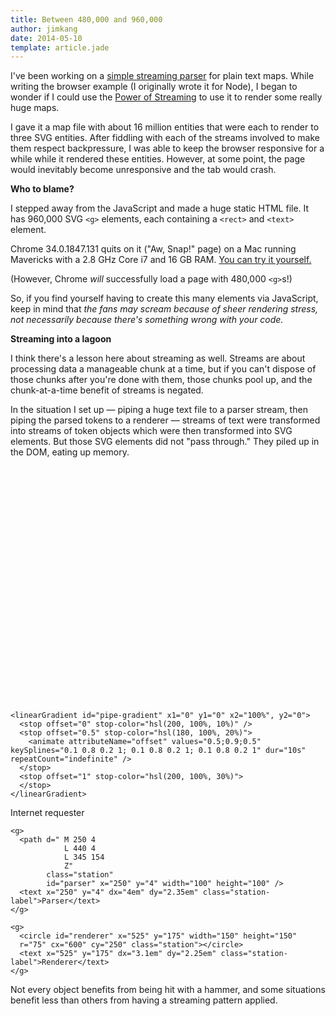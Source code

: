 ```yaml
---
title: Between 480,000 and 960,000
author: jimkang
date: 2014-05-10
template: article.jade
---
```


<style>
  .tagbox {
    font-size: 32px;
  }

  .pipe {
    fill: hsla(0, 100%, 0%, 0.0);
    stroke-width: 1;
    stroke: #888;
  }
</style>

I've been working on a [simple streaming parser](https://github.com/jimkang/roguemap-parse-stream) for plain text maps. While writing the browser example (I originally wrote it for Node), I began to wonder if I could use the [Power of Streaming](https://github.com/substack/stream-handbook) to use it to render some really huge maps.

<span class="more"></span>
I gave it a map file with about 16 million entities that were each to render to three SVG entities. After fiddling with each of the streams involved to make them respect backpressure, I was able to keep the browser responsive for a while while it rendered these entities. However, at some point, the page would inevitably become unresponsive and the tab would crash.

**Who to blame?**

I stepped away from the JavaScript and made a huge static HTML file. It has 960,000 SVG `<g>` elements, each containing a `<rect>` and `<text>` element.

Chrome 34.0.1847.131 quits on it ("Aw, Snap!" page) on a Mac running Mavericks with a 2.8 GHz Core i7 and 16 GB RAM. [You can try it yourself.](https://dl.dropboxusercontent.com/u/263768/lotsofelements.html)

(However, Chrome *will* successfully load a page with 480,000 `<g>`s!)

So, if you find yourself having to create this many elements via JavaScript, keep in mind that *the fans may scream because of sheer rendering stress, not necessarily because there's something wrong with your code.*

**Streaming into a lagoon**

I think there's a lesson here about streaming as well. Streams are about processing data a manageable chunk at a time, but if you can't dispose of those chunks after you're done with them, those chunks pool up, and the chunk-at-a-time benefit of streams is negated. 

In the situation I set up &mdash; piping a huge text file to a parser stream, then piping the parsed tokens to a renderer &mdash; streams of text were transformed into streams of token objects which were then transformed into SVG elements. But those SVG elements did not "pass through." They piled up in the DOM, eating up memory.

<svg width="800" height="600" id="stream-overload-diagram">
  <defs>
    <radialGradient id="sphere-gradient">
      <stop offset="0" stop-color="hsl(30, 100%, 80%)"/>
      <stop offset="0.75" stop-color="hsl(20, 100%, 60%)">
        <animate attributeName="offset" values="0.75;0.9;0.75" keySplines="0.1 0.8 0.2 1; 0.1 0.8 0.2 1; 0.1 0.8 0.2 1" dur="4s" repeatCount="indefinite" />
      </stop>
      <stop offset="1" stop-color="hsl(10, 100%, 50%)">
        <animate attributeName="stop-color" values="hsl(10, 100%, 50%);hsl(40, 100%, 70%);hsl(10, 100%, 50%)" keySplines="0.1 0.8 0.2 1; 0.1 0.8 0.2 1; 0.1 0.8 0.2 1" dur="4s" repeatCount="indefinite" />
      </stop>
    </radialGradient>

    <linearGradient id="pipe-gradient" x1="0" y1="0" x2="100%", y2="0">
      <stop offset="0" stop-color="hsl(200, 100%, 10%)" />
      <stop offset="0.5" stop-color="hsl(180, 100%, 20%)">
        <animate attributeName="offset" values="0.5;0.9;0.5" keySplines="0.1 0.8 0.2 1; 0.1 0.8 0.2 1; 0.1 0.8 0.2 1" dur="10s" repeatCount="indefinite" />
      </stop>
      <stop offset="1" stop-color="hsl(200, 100%, 30%)">
      </stop>
    </linearGradient>
  </defs>
  <g class="background-layer">
  </g>
  <g id="chunk-layer">
  </g>
  <g id="static-layer">
    <g>
      <rect id="reader" x="30" y="300" width="200" height="120" 
      class="station" />
      <text x="30" dx="4.2em" y="300" dy="2.8em" width="200" class="station-label">Internet requester</text>
    </g>

    <g>
      <path d=" M 250 4
                L 440 4
                L 345 154
                Z"
            class="station"
            id="parser" x="250" y="4" width="100" height="100" />
      <text x="250" y="4" dx="4em" dy="2.35em" class="station-label">Parser</text>
    </g>

    <g>
      <circle id="renderer" x="525" y="175" width="150" height="150"
      r="75" cx="600" cy="250" class="station"></circle>
      <text x="525" y="175" dx="3.1em" dy="2.25em" class="station-label">Renderer</text>
    </g>
  </g>
  <g id="block-layer">
  </g>

</svg>  

Not every object benefits from being hit with a hammer, and some situations benefit less than others from having a streaming pattern applied.

<script src="d3.v3.js"></script>
<script src="scrollwatcher.js"></script>
<script src="gravitybox.js"></script>
<script src="idmaker.js"></script>
<script src="mover.js"></script>
<script src="flowcontroller.js"></script>
